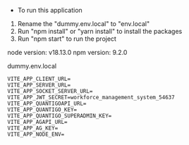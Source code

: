 - To run this application

1. Rename the "dummy.env.local" to "env.local"
2. Run "npm install" or "yarn install" to install the packages
3. Run "npm start" to run the project  

node version:  v18.13.0
npm version:  9.2.0

dummy.env.local

    VITE_APP_CLIENT_URL=
    VITE_APP_SERVER_URL=
    VITE_APP_SOCKET_SERVER_URL=
    VITE_APP_JWT_SECRET=workforce_management_system_54637
    VITE_APP_QUANTIGOAPI_URL=
    VITE_APP_QUANTIGO_KEY=
    VITE_APP_QUANTIGO_SUPERADMIN_KEY=
    VITE_APP_AGAPI_URL=
    VITE_APP_AG_KEY=
    VITE_APP_NODE_ENV=
